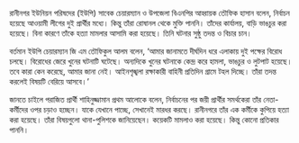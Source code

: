 রানীনগর ইউনিয়ন পরিষদের (ইউপি) সাবেক চেয়ারম্যান ও উপজেলা বিএনপির আহ্বায়ক তৌফিক হাসান বলেন, নির্বাচন হয়েছে আওয়ামী লীগের দুই প্রার্থীর মধ্যে। কিন্তু তাঁরা রোষানল থেকে মুক্তি পাননি। তাঁদের কার্যালয়, বাড়ি ভাঙচুর করা হয়েছে। বিনা কারণে তাঁকে হত্যা মামলার আসামি করা হয়েছে। তিনি ঘটনার সুষ্ঠু তদন্ত ও বিচার চান।

বর্তমান ইউপি চেয়ারম্যান জি এম তৌফিকুল আলম বলেন, ‘আমার জানামতে দীর্ঘদিন ধরে এলাকায় দুই পক্ষের বিরোধ চলছে। বিরোধের জেরে খুনের ঘটনাটি ঘটেছে। অন্যদিকে খুনের ঘটনাকে কেন্দ্র করে হামলা, ভাঙচুর ও লুটপাট হয়েছে। তবে কারা কেন করেছে, আমার জানা নেই। আইনশৃঙ্খলা রক্ষাকারী বাহিনী প্রতিদিন গ্রামে টহল দিচ্ছে। তাঁরা তদন্ত করলেই বিষয়টি বেরিয়ে আসবে।’

জানতে চাইলে পরাজিত প্রার্থী শাহিনুজ্জামান প্রথম আলোকে বলেন, নির্বাচনের পর জয়ী প্রার্থীর সমর্থকেরা তাঁর নেতা-কর্মীদের ওপর চড়াও হচ্ছেন। যাকে যেখানে পাচ্ছে, সেখানেই মারধর করছে। রানীনগরে তাঁর এক কর্মীকে কুপিয়ে হত্যা করা হয়েছে। তাঁরা বিষয়গুলো থানা-পুলিশকে জানিয়েছেন। কয়েকটি মামলাও করা হয়েছে। কিন্তু কোনো প্রতিকার পাননি।
